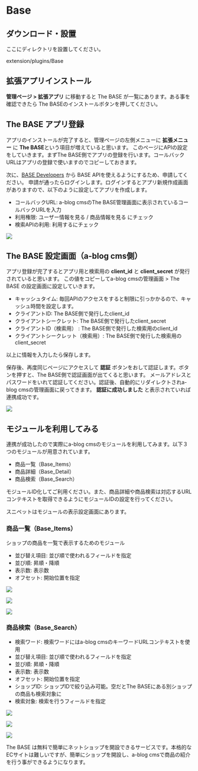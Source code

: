 # Base


## ダウンロード・設置

ここにディレクトリを設置してください。

extension/plugins/Base

## 拡張アプリインストール

**管理ページ > 拡張アプリ** に移動すると The BASE が一覧にあります。ある事を確認できたら
The BASEのインストールボタンを押してください。


## The BASE アプリ登録

アプリのインストールが完了すると、管理ページの左側メニューに **拡張メニュー** に **The BASE**という項目が増えていると思います。
このページにAPIの設定をしていきます。まずThe BASE側でアプリの登録を行います。コールバックURLはアプリの登録で使いますのでコピーしておきます。

次に、[BASE Developers](https://developers.thebase.in/) から BASE APIを使えるようにするため、申請してください。
申請が通ったらログインします。ログインするとアプリ新規作成画面がありますので、以下のように設定してアプリを作成します。

* コールバックURL: a-blog cmsのThe BASE管理画面に表示されているコールバックURLを入力
* 利用権限: ユーザー情報を見る / 商品情報を見る にチェック
* 検索APIの利用: 利用するにチェック


![](https://developer.a-blogcms.jp/archives/009/201610/large-0f8906cda5ec5d0e9b5804360e27cedd.png)

## The BASE 設定画面（a-blog cms側）

アプリ登録が完了するとアプリ用と検索用の **client_id** と **client_secret** が発行されていると思います。
この値をコピーしてa-blog cmsの管理画面 > The BASE の設定画面に設定していきます。

* キャッシュタイム: 毎回APIのアクセスをすると制限に引っかかるので、キャッシュ時間を設定します。
* クライアントID: The BASE側で発行したclient_id
* クライアントシークレット: The BASE側で発行したclient_secret
* クライアントID（検索用）	: The BASE側で発行した検索用のclient_id
* クライアントシークレット（検索用）: The BASE側で発行した検索用のclient_secret

以上に情報を入力したら保存します。

保存後、再度同じページにアクセスして **認証** ボタンをおして認証します。ボタンを押すと、The BASE側で認証画面が出てくると思います。
メールアドレスとパスワードをいれて認証してください。認証後、自動的にリダイレクトされa-blog cmsの管理画面に戻ってきます。
**認証に成功しました** と表示されていれば連携成功です。

![](https://developer.a-blogcms.jp/archives/009/201610/large-2268cd51e95971907d6b20223de685b6.png)

## モジュールを利用してみる

連携が成功したので実際にa-blog cmsのモジュールを利用してみます。以下３つのモジュールが用意されています。

* 商品一覧（Base_Items）
* 商品詳細（Base_Detail）
* 商品検索（Base_Search）

モジュールID化してご利用ください。また、商品詳細や商品検索は対応するURLコンテキストを取得できるようにモジュールIDの設定を行ってください。

スニペットはモジュールの表示設定画面にあります。

### 商品一覧（Base_Items）

ショップの商品を一覧で表示するためのモジュール

* 並び替え項目: 並び順で使われるフィールドを指定
* 並び順: 昇順・降順
* 表示数: 表示数
* オフセット: 開始位置を指定

![](https://developer.a-blogcms.jp/archives/009/201610/tiny-5a46fe40a2aaa535e5952d44d0517fd1.png)

![](https://developer.a-blogcms.jp/archives/009/201610/large-e3dd0507b81e52b5cae5f11fc45b0fc2.png)

![](https://developer.a-blogcms.jp/archives/009/201610/large-5e1f071784ad43b9e40a7e42a287d267.png)


### 商品検索（Base_Search）

* 検索ワード: 検索ワードにはa-blog cmsのキーワードURLコンテキストを使用
* 並び替え項目: 並び順で使われるフィールドを指定
* 並び順: 昇順・降順
* 表示数: 表示数
* オフセット: 開始位置を指定
* ショップID: ショップIDで絞り込み可能。空だとThe BASEにある別ショップの商品も検索対象に
* 検索対象: 検索を行うフィールドを指定

![](https://developer.a-blogcms.jp/archives/009/201610/large-2feeb81baf21cdc44f66bc0ca21a8189.png)

![](https://developer.a-blogcms.jp/archives/009/201610/large-6a322d47568422f70a7613cc47d54976.png)

![](https://developer.a-blogcms.jp/archives/009/201610/large-ae05d9973e94e180eae0935aeddbd72e.png)

The BASE は無料で簡単にネットショップを開設できるサービスです。本格的なECサイトは難しいですが、簡単にショップを開設し、a-blog cmsで商品の紹介を行う事ができるようになります。
